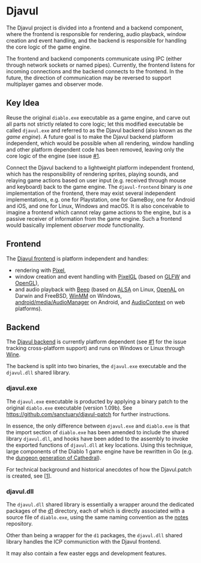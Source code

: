 # Djavul


The Djavul project is divided into a frontend and a backend component, where the frontend is responsible for rendering, audio playback, window creation and event handling, and the backend is responsible for handling the core logic of the game engine.

The frontend and backend components communicate using IPC (either through network sockets or named pipes). Currently, the frontend listens for incoming connections and the backend connects to the frontend. In the future, the direction of communication may be reversed to support multiplayer games and observer mode.

## Key Idea

Reuse the original `diablo.exe` executable as a game engine, and carve out all parts not strictly related to core logic; let this modified executable be called `djavul.exe` and referred to as the Djavul backend (also known as *the game engine*). A future goal is to make the Djavul backend platform independent, which would be possible when all rendering, window handling and other platform dependent code has been removed, leaving only the core logic of the engine (see issue [#1](https://github.com/sanctuary/djavul/issues/1).

Connect the Djavul backend to a lightweight platform independent frontend, which has the responsibility of rendering sprites, playing sounds, and relaying game actions based on user input (e.g. received through mouse and keyboard) back to the game engine. The `djavul-frontend` binary is *one* implementation of the frontend, there may exist several independent implementations, e.g. one for Playstation, one for GameBoy, one for Android and iOS, and one for Linux, Windows and macOS. It is also conceivable to imagine a frontend which cannot relay game actions to the engine, but is a passive receiver of information from the game engine. Such a frontend would basically implement *observer mode* functionality.

## Frontend

The [Djavul frontend](https://github.com/sanctuary/djavul/tree/master/cmd/djavul-frontend) is platform independent and handles:

* rendering with [Pixel](https://github.com/faiface/pixel),
* window creation and event handling with [PixelGL](https://github.com/faiface/pixel) (based on [GLFW](http://www.glfw.org/) and [OpenGL](https://www.opengl.org/)),
* and audio playback with [Beep](https://github.com/faiface/beep) (based on [ALSA](https://www.alsa-project.org/) on Linux, [OpenAL](https://www.openal.org/) on Darwin and FreeBSD, [WinMM](https://msdn.microsoft.com/en-us/library/windows/desktop/dd743834(v=vs.85).aspx) on Windows, [android/media/AudioManager](https://developer.android.com/reference/android/media/AudioManager.html) on Android, and [AudioContext](https://www.w3.org/TR/webaudio/#AudioContext) on web platforms).

## Backend

The [Djavul backend](https://github.com/sanctuary/djavul/tree/master/dll/djavul) is currently platform dependent (see [#1](https://github.com/sanctuary/djavul/issues/1) for the issue tracking cross-platform support) and runs on Windows or Linux through [Wine](https://www.winehq.org/).

The backend is split into two binaries, the `djavul.exe` executable and the `djavul.dll` shared library.

### djavul.exe

The `djavul.exe` executable is producted by applying a binary patch to the original `diablo.exe` executable (version 1.09b). See https://github.com/sanctuary/djavul-patch for further instructions.

In essence, the only difference between `djavul.exe` and `diablo.exe` is that the import section of `diablo.exe` has been amended to include the shared library `djavul.dll`, and hooks have been added to the assembly to invoke the exported functions of `djavul.dll` at key locations. Using this technique, large components of the Diablo 1 game engine have be rewritten in Go (e.g. the [dungeon generation of Cathedral](https://github.com/sanctuary/djavul/tree/master/cmd/l1)).

For technical background and historical anecdotes of how the Djavul.patch is created, see [[1](https://github.com/sanctuary/djavul/blob/5662c93cf2e45b0cdb863b99e686f3c7450c0dbc/dlls/djavul/README.md)].

### djavul.dll

The `djavul.dll` shared library is essentially a wrapper around the dedicated packages of the [d1](https://github.com/sanctuary/djavul/tree/master/d1) directory, each of which is directly associated with a source file of `diablo.exe`, using the same naming convention as the [notes](https://github.com/sanctuary/notes) repository.

Other than being a wrapper for the `d1` packages, the `djavul.dll` shared library handles the ICP communiction with the Djavul frontend.

It may also contain a few easter eggs and development features.
